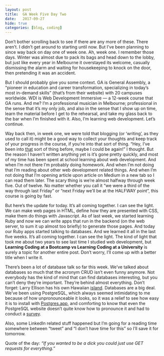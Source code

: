 ```yaml
---
layout: post
title:  GA Week Five Day Two
date:   2017-09-27
hide: true
categories: [blog, coding]
---
```


Don’t bother scrolling back to see if there are any more of these. There aren’t. I didn’t get around to starting until now. But I’ve been planning to since way back on day one of week one. Ah, week one. I remember those days. Winter was almost due to pack its bags and head down to the lobby, but just like every year in Melbourne it overstayed its welcome, casually dismissing the alarm and waiting for housekeeping to knock on the door, then pretending it was an accident.

But I should probably give you some context. GA is General Assembly, a “pioneer in education and career transformation, specializing in today’s most in-demand skills” (that’s from their website) with 20 campuses worldwide. WDI is Web Development Immersive — a 12-week course that GA runs. And me? I’m a professional musician in Melbourne; professional in the sense that it’s my only job, and also in the sense that I show up on time, learn the material before I get to the rehearsal, and take my glass back to the bar when I’m finished with it. Also, I’m learning web development. Let’s continue.

Way back then, in week one, we were told that blogging (or ‘writing’, as they used to call it) might be a good way to collect your thoughts and keep track of your progress in the course, if you’re into that sort of thing. “Hey, I’ve been into [that](http://ryancoffee.blogspot.com) sort of thing before, maybe I could be again!” I thought. But the reason I haven’t written anything yet is it’s gone pretty quickly, and most of my time has been spent at school learning about web development. And when I’m not there I’m probably doing homework. And when I’m not doing that I’m reading about other web development related things. And when I’m not doing that I’m opening article upon article on Medium in a new tab so I can read them later. The scary thing is we’re almost halfway through week five. Out of twelve. No matter whether you call it “we were a third of the way through last Friday” or “next Friday we’ll be at the HALFWAY point”, this course is going by fast.

But here’s the update for today. It’s all coming together. I can see the light. We can make web pages in HTML, define how they are presented with CSS, make them do things with Javascript. As of last week, we started learning Ruby and now we can write apps that run in the backend (on the web server, to sum it up almost too briefly) to generate those pages. And today our Ruby apps started talking to databases. And we learned it all in the last five weeks. It’s all coming together. I can see the light. The kind of light that took me about two years to see last time I studied web development, but **Learning Coding at a Bootcamp vs Learning Coding at a University** is surely a topic for another entire post. Don’t worry, I’ll come up with a better title when I write it.

There’s been a lot of database talk so far this week. We’ve talked about databases so much that the acronym CRUD isn’t even funny anymore. Not everybody has the kind of mind that can find databases interesting, but you can’t deny they’re important. They’re behind almost everything. Don’t forget: Larry Ellison has his own Hawaiian [island](https://en.wikipedia.org/wiki/Lanai). Databases are a big deal. We’ve been using PostgreSQL, which always seemed intimidating to me because of how unpronounceable it looks, so it was a relief to see how easy it is to install with [Postgres.app](http://postgresapp.com/), and comforting to know that even the PostgreSQL website doesn’t quite know how to pronounce it and had to conduct a [survey](https://www.postgresql.org/community/survey/33-how-do-you-pronounce-postgresql/).

Also, some LinkedIn related stuff happened but I’m going for a reading time somewhere between “tweet” and “I don’t have time for this” so I’ll save it for tomorrow.

Quote of the day: *“If you wanted to be a dick you could just use GET requests for everything.”*
